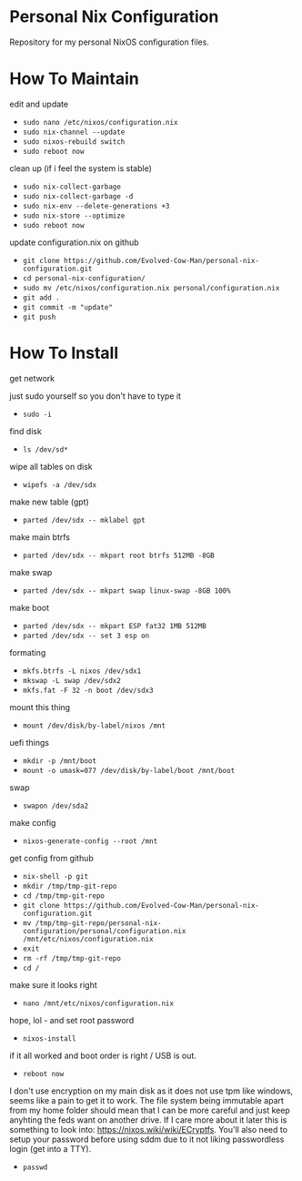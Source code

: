 # Personal Nix Configuration
Repository for my personal NixOS configuration files.

# How To Maintain
edit and update
* `sudo nano /etc/nixos/configuration.nix`
* `sudo nix-channel --update`
* `sudo nixos-rebuild switch`
* `sudo reboot now`

clean up (if i feel the system is stable)
* `sudo nix-collect-garbage`
* `sudo nix-collect-garbage -d`
* `sudo nix-env --delete-generations +3`
* `sudo nix-store --optimize`
* `sudo reboot now`

update configuration.nix on github
* `git clone https://github.com/Evolved-Cow-Man/personal-nix-configuration.git`
* `cd personal-nix-configuration/`
* `sudo mv /etc/nixos/configuration.nix personal/configuration.nix`
* `git add .`
* `git commit -m "update"`
* `git push`

# How To Install
get network

just sudo yourself so you don't have to type it
* `sudo -i`

find disk
* `ls /dev/sd*`

wipe all tables on disk
* `wipefs -a /dev/sdx`

make new table (gpt)
* `parted /dev/sdx -- mklabel gpt`

make main btrfs
* `parted /dev/sdx -- mkpart root btrfs 512MB -8GB`

make swap
* `parted /dev/sdx -- mkpart swap linux-swap -8GB 100%`

make boot
* `parted /dev/sdx -- mkpart ESP fat32 1MB 512MB`
* `parted /dev/sdx -- set 3 esp on`

formating
* `mkfs.btrfs -L nixos /dev/sdx1`
* `mkswap -L swap /dev/sdx2`
* `mkfs.fat -F 32 -n boot /dev/sdx3`

mount this thing
* `mount /dev/disk/by-label/nixos /mnt`

uefi things
* `mkdir -p /mnt/boot`
* `mount -o umask=077 /dev/disk/by-label/boot /mnt/boot`

swap
* `swapon /dev/sda2`

make config
* `nixos-generate-config --root /mnt`

get config from github
* `nix-shell -p git`
* `mkdir /tmp/tmp-git-repo`
* `cd /tmp/tmp-git-repo`
* `git clone https://github.com/Evolved-Cow-Man/personal-nix-configuration.git`
* `mv /tmp/tmp-git-repo/personal-nix-configuration/personal/configuration.nix /mnt/etc/nixos/configuration.nix`
* `exit`
* `rm -rf /tmp/tmp-git-repo`
* `cd /`

make sure it looks right
* `nano /mnt/etc/nixos/configuration.nix`

hope, lol - and set root password
* `nixos-install`

if it all worked and boot order is right / USB is out.
* `reboot now`

I don't use encryption on my main disk as it does not use tpm like windows, 
seems like a pain to get it to work. The file system being immutable apart from 
my home folder should mean that I can be more careful and just keep anyhting 
the feds want on another drive. If I care more about it later this is something 
to look into: https://nixos.wiki/wiki/ECryptfs. You'll also need to setup your 
password before using sddm due to it not liking passwordless login (get into a 
TTY).
* `passwd`
